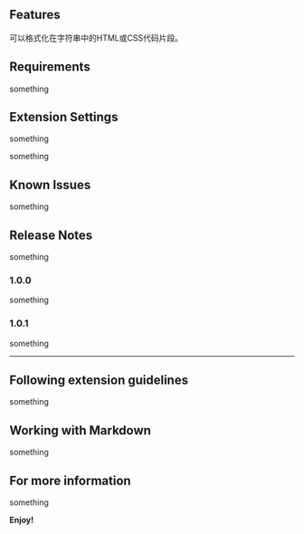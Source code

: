 ## Features

可以格式化在字符串中的HTML或CSS代码片段。

## Requirements

something

## Extension Settings

something

something

## Known Issues

something

## Release Notes

something

### 1.0.0

something

### 1.0.1

something

---

## Following extension guidelines

something

## Working with Markdown

something

## For more information

something

**Enjoy!**
